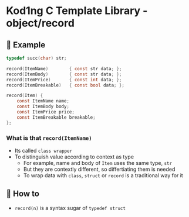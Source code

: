 # Kod1ng C Template Library - object/record

## 📌 Example

```h
typedef succ(char) str;

record(ItemName)        { const str data; };
record(ItemBody)        { const str data; };
record(ItemPrice)       { const int data; };
record(ItemBreakable)   { const bool data; };

record(Item) {
    const ItemName name;
    const ItemBody body;
    const ItemPrice price;
    const ItemBreakable breakable;
};
```

### What is that `record(ItemName)`

- Its called `class wrapper`
- To distinguish value according to context as type
  - For example, name and body of `Item` uses the same type, `str`
  - But they are contextly different, so differtiating them is needed
  - To wrap data with `class`, `struct` or `record` is a traditional way for it

## 📌 How to

- `record(n)` is a syntax sugar of `typedef struct`
